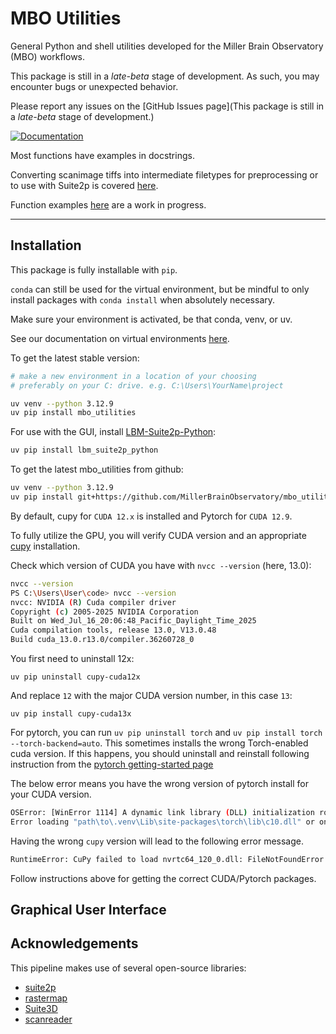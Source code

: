 # MBO Utilities

General Python and shell utilities developed for the Miller Brain Observatory (MBO) workflows.

This package is still in a *late-beta* stage of development. As such, you may encounter bugs or unexpected behavior.

Please report any issues on the [GitHub Issues page](This package is still in a *late-beta* stage of development.)

[![Documentation](https://img.shields.io/badge/Documentation-black?style=for-the-badge&logo=readthedocs&logoColor=white)](https://millerbrainobservatory.github.io/mbo_utilities/)

Most functions have examples in docstrings.

Converting scanimage tiffs into intermediate filetypes for preprocessing or to use with Suite2p is covered [here](https://millerbrainobservatory.github.io/mbo_utilities/assembly.html).

Function examples [here](https://millerbrainobservatory.github.io/mbo_utilities/api/usage.html) are a work in progress.

---

## Installation

This package is fully installable with `pip`.

`conda` can still be used for the virtual environment, but be mindful to only install packages with `conda install` when absolutely necessary.

Make sure your environment is activated, be that conda, venv, or uv.

See our documentation on virtual environments [here](https://millerbrainobservatory.github.io/mbo_utilities/venvs.html).

To get the latest stable version:

```bash
# make a new environment in a location of your choosing
# preferably on your C: drive. e.g. C:\Users\YourName\project

uv venv --python 3.12.9 
uv pip install mbo_utilities
```

For use with the GUI, install [LBM-Suite2p-Python](https://github.com/MillerBrainObservatory/LBM-Suite2p-Python/tree/master):

```bash
uv pip install lbm_suite2p_python
```

To get the latest mbo_utilities from github:

```bash
uv venv --python 3.12.9 
uv pip install git+https://github.com/MillerBrainObservatory/mbo_utilities.git@master
```

By default, cupy for `CUDA 12.x` is installed and Pytorch for `CUDA 12.9`.

To fully utilize the GPU, you will verify CUDA version and an appropriate [cupy](https://docs.cupy.dev/en/stable/install.html) installation.

Check which version of CUDA you have with `nvcc --version` (here, 13.0):

```bash
nvcc --version
PS C:\Users\User\code> nvcc --version
nvcc: NVIDIA (R) Cuda compiler driver
Copyright (c) 2005-2025 NVIDIA Corporation
Built on Wed_Jul_16_20:06:48_Pacific_Daylight_Time_2025
Cuda compilation tools, release 13.0, V13.0.48
Build cuda_13.0.r13.0/compiler.36260728_0
```

You first need to uninstall 12x:

`uv pip uninstall cupy-cuda12x`

And replace `12` with the major CUDA version number, in this case `13`:

`uv pip install cupy-cuda13x`

For pytorch, you can run `uv pip uninstall torch` and `uv pip install torch --torch-backend=auto`.
This sometimes installs the wrong Torch-enabled cuda version.
If this happens, you should uninstall and reinstall following instruction
from the [pytorch getting-started page]( https://pytorch.org/get-started/locally/.)

The below error means you have the wrong version of pytorch install for your CUDA version.

``` bash
OSError: [WinError 1114] A dynamic link library (DLL) initialization routine failed.
Error loading "path\to\.venv\Lib\site-packages\torch\lib\c10.dll" or one of its dependencies.
```

Having the wrong `cupy` version will lead to the following error message.

``` bash
RuntimeError: CuPy failed to load nvrtc64_120_0.dll: FileNotFoundError: Could not find module 'nvrtc64_120_0.dll' (or one of its dependencies). Try using the full path with constructor syntax.
```

Follow instructions above for getting the correct CUDA/Pytorch packages.

## Graphical User Interface


## Acknowledgements

This pipeline makes use of several open-source libraries:

- [suite2p](https://github.com/MouseLand/suite2p)
- [rastermap](https://github.com/MouseLand/rastermap)
- [Suite3D](https://github.com/alihaydaroglu/suite3d)
- [scanreader](https://github.com/atlab/scanreader)
